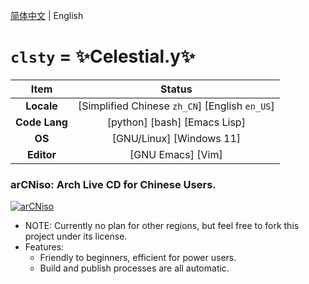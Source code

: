 [简体中文](https://github.com/clsty) | English
# `clsty` = ✨Celestial.y✨
| Item | Status |
| :---: | :---: |
| **Locale** | [Simplified Chinese `zh_CN`] [English `en_US`] |
| **Code Lang** | [python] [bash] [Emacs Lisp] |
| **OS** | [GNU/Linux] [Windows 11] |
| **Editor** | [GNU Emacs] [Vim] |

### arCNiso: Arch Live CD for Chinese Users.
[![arCNiso](https://github-readme-stats.vercel.app/api/pin?username=clsty&repo=arCNiso&title=arCN&locale=en&title_color=fff&icon_color=fff&text_color=fff&bg_color=30,e96443,904e95)](https://github.com/clsty/arCNiso)
- NOTE: Currently no plan for other regions, but feel free to fork this project under its license.
- Features:
  - Friendly to beginners, efficient for power users.
  - Build and publish processes are all automatic.